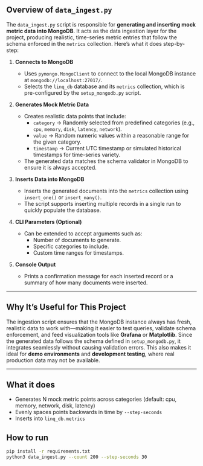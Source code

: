 ## Overview of `data_ingest.py`

The `data_ingest.py` script is responsible for **generating and inserting mock metric data into MongoDB**. It acts as the data ingestion layer for the project, producing realistic, time-series metric entries that follow the schema enforced in the `metrics` collection. Here’s what it does step-by-step:

1. **Connects to MongoDB**  
   - Uses `pymongo.MongoClient` to connect to the local MongoDB instance at `mongodb://localhost:27017/`.  
   - Selects the `linq_db` database and its `metrics` collection, which is pre-configured by the `setup_mongodb.py` script.

2. **Generates Mock Metric Data**  
   - Creates realistic data points that include:
     - `category` → Randomly selected from predefined categories (e.g., `cpu`, `memory`, `disk`, `latency`, `network`).
     - `value` → Random numeric values within a reasonable range for the given category.
     - `timestamp` → Current UTC timestamp or simulated historical timestamps for time-series variety.
   - The generated data matches the schema validator in MongoDB to ensure it is always accepted.

3. **Inserts Data into MongoDB**  
   - Inserts the generated documents into the `metrics` collection using `insert_one()` or `insert_many()`.  
   - The script supports inserting multiple records in a single run to quickly populate the database.

4. **CLI Parameters (Optional)**  
   - Can be extended to accept arguments such as:
     - Number of documents to generate.
     - Specific categories to include.
     - Custom time ranges for timestamps.

5. **Console Output**  
   - Prints a confirmation message for each inserted record or a summary of how many documents were inserted.

---

## Why It’s Useful for This Project

The ingestion script ensures that the MongoDB instance always has fresh, realistic data to work with—making it easier to test queries, validate schema enforcement, and feed visualization tools like **Grafana** or **Matplotlib**. Since the generated data follows the schema defined in `setup_mongodb.py`, it integrates seamlessly without causing validation errors. This also makes it ideal for **demo environments** and **development testing**, where real production data may not be available.

---

## What it does
- Generates N mock metric points across categories (default: cpu, memory, network, disk, latency)
- Evenly spaces points backwards in time by `--step-seconds`
- Inserts into `linq_db.metrics`

## How to run
```bash
pip install -r requirements.txt
python3 data_ingest.py --count 200 --step-seconds 30
